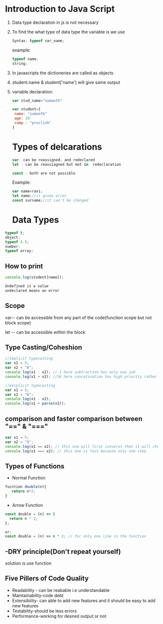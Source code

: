 # Introduction to Java Script

1. Data type declaration in js is not necessary

2. To find the what type of data type the variable is we use

   ```js
   Syntax: typeof var_name;
   ```

   example:

   ```js
   typeof name;
   string;
   ```

3. In javascripts the dictioneries are called as objects
4. student.name & student['name'] will give same output
5. variable declaration:

   ```js
   var stud_name="sumanth"

   var student={
    name: "sumanth"
    age: 20
    comp : "proclink"
   }
   ```

   # Types of delcarations

   ```js
   var- can be reassigned, and redeclared
   let - can be reassiagned but mot in  redeclaration

   const - both are not possible
   ```

   Example:

   ```js
   var name=ravi;
   let name;//it gives error
   const surname;//it can't be changed
   ```

   # Data Types

```js
typeof t;
object;
typeof 4.5;
number;
typeof array;
```

## How to print

```js
console.log(student[name]);
```

```js
Undefined is a value
undeclared means an error
```

## Scope

var-- can be accessible from any part of the code(function scope but not block scope)

let -- can be accessible within the block

## Type Casting/Coheshion

```js
//Implicit typecasting
var x1 = 5;
var x2 = "6";
console.log(x1 - x2); //-1 here subtraction has only one job
console.log(x1 + x2); //56 here concatination has high priority rather than addition

//excplicit typecasting
var x1 = 5;
var x2 = "6";
console.log(x1 - x2);
console.log(x1 + parse(x2));
```

## comparison and faster comparison between "==" & "==="

```js
var x1 = 5;
var x2 = "5";
console.log(x1 == x2); // this one will first converst then it will checks so it is late
console.log(x1 === x2); // this one is fast because only one step
```

## Types of Functions

- Normal Function

```js
fucntion double(n){
   return n*2;
}
```

- Arrow Function

```js
const double = (n) => {
  return n * 2;
};

or;
const double = (n) => n * 2; // for only one line in the function
```

## -DRY principle(Don't repeat yourself)

solution is use function

## Five Pillers of Code Quality

- Readability - can be reabable i.e understandable
- Maintainability-code debt
- Extensibility- can able to add new features and it should be easy to add new features
- Testability-should be less errors
- Performance-working for desired output or not

